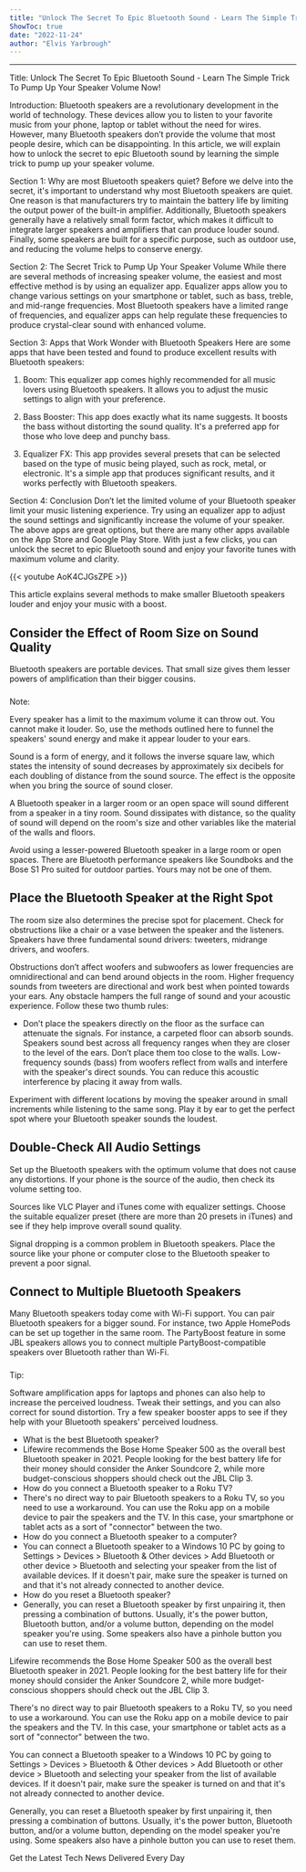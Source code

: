 ```yaml
---
title: "Unlock The Secret To Epic Bluetooth Sound - Learn The Simple Trick To Pump Up Your Speaker Volume Now!"
ShowToc: true 
date: "2022-11-24"
author: "Elvis Yarbrough"
---
```

*****
Title: Unlock The Secret To Epic Bluetooth Sound - Learn The Simple Trick To Pump Up Your Speaker Volume Now!

Introduction:
Bluetooth speakers are a revolutionary development in the world of technology. These devices allow you to listen to your favorite music from your phone, laptop or tablet without the need for wires. However, many Bluetooth speakers don’t provide the volume that most people desire, which can be disappointing. In this article, we will explain how to unlock the secret to epic Bluetooth sound by learning the simple trick to pump up your speaker volume.

Section 1: Why are most Bluetooth speakers quiet?
Before we delve into the secret, it's important to understand why most Bluetooth speakers are quiet. One reason is that manufacturers try to maintain the battery life by limiting the output power of the built-in amplifier. Additionally, Bluetooth speakers generally have a relatively small form factor, which makes it difficult to integrate larger speakers and amplifiers that can produce louder sound. Finally, some speakers are built for a specific purpose, such as outdoor use, and reducing the volume helps to conserve energy.

Section 2: The Secret Trick to Pump Up Your Speaker Volume
While there are several methods of increasing speaker volume, the easiest and most effective method is by using an equalizer app. Equalizer apps allow you to change various settings on your smartphone or tablet, such as bass, treble, and mid-range frequencies. Most Bluetooth speakers have a limited range of frequencies, and equalizer apps can help regulate these frequencies to produce crystal-clear sound with enhanced volume.

Section 3: Apps that Work Wonder with Bluetooth Speakers
Here are some apps that have been tested and found to produce excellent results with Bluetooth speakers:

1. Boom: This equalizer app comes highly recommended for all music lovers using Bluetooth speakers. It allows you to adjust the music settings to align with your preference.

2. Bass Booster: This app does exactly what its name suggests. It boosts the bass without distorting the sound quality. It's a preferred app for those who love deep and punchy bass.

3. Equalizer FX: This app provides several presets that can be selected based on the type of music being played, such as rock, metal, or electronic. It's a simple app that produces significant results, and it works perfectly with Bluetooth speakers.

Section 4: Conclusion
Don’t let the limited volume of your Bluetooth speaker limit your music listening experience. Try using an equalizer app to adjust the sound settings and significantly increase the volume of your speaker. The above apps are great options, but there are many other apps available on the App Store and Google Play Store. With just a few clicks, you can unlock the secret to epic Bluetooth sound and enjoy your favorite tunes with maximum volume and clarity.

{{< youtube AoK4CJGsZPE >}} 




This article explains several methods to make smaller Bluetooth speakers louder and enjoy your music with a boost. 

 
##   Consider the Effect of Room Size on Sound Quality  
 

Bluetooth speakers are portable devices. That small size gives them lesser powers of amplification than their bigger cousins.

 
### 
Note:
 
Every speaker has a limit to the maximum volume it can throw out. You cannot make it louder. So, use the methods outlined here to funnel the speakers' sound energy and make it appear louder to your ears. 
 

Sound is a form of energy, and it follows the inverse square law, which states the intensity of sound decreases by approximately six decibels for each doubling of distance from the sound source. The effect is the opposite when you bring the source of sound closer.

 

A Bluetooth speaker in a larger room or an open space will sound different from a speaker in a tiny room. Sound dissipates with distance, so the quality of sound will depend on the room's size and other variables like the material of the walls and floors. 

 

Avoid using a lesser-powered Bluetooth speaker in a large room or open spaces. There are Bluetooth performance speakers like Soundboks and the Bose S1 Pro suited for outdoor parties. Yours may not be one of them. 

 
##   Place the Bluetooth Speaker at the Right Spot  
 

The room size also determines the precise spot for placement. Check for obstructions like a chair or a vase between the speaker and the listeners. Speakers have three fundamental sound drivers: tweeters, midrange drivers, and woofers.

 

Obstructions don’t affect woofers and subwoofers as lower frequencies are omnidirectional and can bend around objects in the room. Higher frequency sounds from tweeters are directional and work best when pointed towards your ears. Any obstacle hampers the full range of sound and your acoustic experience. Follow these two thumb rules:

 
- Don’t place the speakers directly on the floor as the surface can attenuate the signals. For instance, a carpeted floor can absorb sounds. Speakers sound best across all frequency ranges when they are closer to the level of the ears. Don’t place them too close to the walls. Low-frequency sounds (bass) from woofers reflect from walls and interfere with the speaker's direct sounds. You can reduce this acoustic interference by placing it away from walls.

 

Experiment with different locations by moving the speaker around in small increments while listening to the same song. Play it by ear to get the perfect spot where your Bluetooth speaker sounds the loudest. 

 
##   Double-Check All Audio Settings  
 

Set up the Bluetooth speakers with the optimum volume that does not cause any distortions. If your phone is the source of the audio, then check its volume setting too.

 

Sources like VLC Player and iTunes come with equalizer settings. Choose the suitable equalizer preset (there are more than 20 presets in iTunes) and see if they help improve overall sound quality. 

 

Signal dropping is a common problem in Bluetooth speakers. Place the source like your phone or computer close to the Bluetooth speaker to prevent a poor signal.

 
##   Connect to Multiple Bluetooth Speakers  
 

Many Bluetooth speakers today come with Wi-Fi support. You can pair Bluetooth speakers for a bigger sound. For instance, two Apple HomePods can be set up together in the same room. The PartyBoost feature in some JBL speakers allows you to connect multiple PartyBoost-compatible speakers over Bluetooth rather than Wi-Fi. 

 
### 
Tip:
 
Software amplification apps for laptops and phones can also help to increase the perceived loudness. Tweak their settings, and you can also correct for sound distortion. Try a few speaker booster apps to see if they help with your Bluetooth speakers' perceived loudness.
 
- What is the best Bluetooth speaker?
 - Lifewire recommends the Bose Home Speaker 500 as the overall best Bluetooth speaker in 2021. People looking for the best battery life for their money should consider the Anker Soundcore 2, while more budget-conscious shoppers should check out the JBL Clip 3.
 - How do you connect a Bluetooth speaker to a Roku TV?
 - There's no direct way to pair Bluetooth speakers to a Roku TV, so you need to use a workaround. You can use the Roku app on a mobile device to pair the speakers and the TV. In this case, your smartphone or tablet acts as a sort of "connector" between the two.
 - How do you connect a Bluetooth speaker to a computer?
 - You can connect a Bluetooth speaker to a Windows 10 PC by going to Settings > Devices > Bluetooth & Other devices > Add Bluetooth or other device > Bluetooth and selecting your speaker from the list of available devices. If it doesn't pair, make sure the speaker is turned on and that it's not already connected to another device.
 - How do you reset a Bluetooth speaker?
 - Generally, you can reset a Bluetooth speaker by first unpairing it, then pressing a combination of buttons. Usually, it's the power button, Bluetooth button, and/or a volume button, depending on the model speaker you're using. Some speakers also have a pinhole button you can use to reset them.

 
Lifewire recommends the Bose Home Speaker 500 as the overall best Bluetooth speaker in 2021. People looking for the best battery life for their money should consider the Anker Soundcore 2, while more budget-conscious shoppers should check out the JBL Clip 3.
 
There's no direct way to pair Bluetooth speakers to a Roku TV, so you need to use a workaround. You can use the Roku app on a mobile device to pair the speakers and the TV. In this case, your smartphone or tablet acts as a sort of "connector" between the two.
 
You can connect a Bluetooth speaker to a Windows 10 PC by going to Settings > Devices > Bluetooth & Other devices > Add Bluetooth or other device > Bluetooth and selecting your speaker from the list of available devices. If it doesn't pair, make sure the speaker is turned on and that it's not already connected to another device.
 
Generally, you can reset a Bluetooth speaker by first unpairing it, then pressing a combination of buttons. Usually, it's the power button, Bluetooth button, and/or a volume button, depending on the model speaker you're using. Some speakers also have a pinhole button you can use to reset them.
 

Get the Latest Tech News Delivered Every Day




